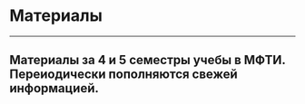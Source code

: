 # Материалы
---
Материалы за 4 и 5 семестры учебы в МФТИ.
Переиодически пополняются свежей информацией.
---
